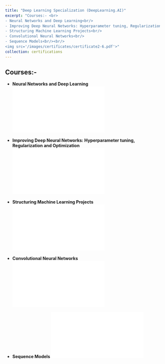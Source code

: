 ```yaml
---
title: "Deep Learning Specialization (DeepLearning.AI)"
excerpt: "Courses:- <br>
- Neural Networks and Deep Learning<br/>
- Improving Deep Neural Networks: Hyperparameter tuning, Regularization and Optimization<br/>
- Structuring Machine Learning Projects<br/>
- Convolutional Neural Networks<br/>
- Sequence Models<br/><br/>
<img src='/images/certificates/certificate2-6.pdf'>"
collection: certifications
---
```


## Courses:-

- **Neural Networks and Deep Learning**
![img](/images/certificates/certificate2-3.pdf)

- **Improving Deep Neural Networks: Hyperparameter tuning, Regularization and Optimization**
![img](/images/certificates/certificate2-4.pdf)

- **Structuring Machine Learning Projects**
![img](/images/certificates/certificate2-2.pdf)

- **Convolutional Neural Networks**
![img](/images/certificates/certificate2-5.pdf)

- **Sequence Models**
![img](/images/certificates/certificate2-1.pdf)